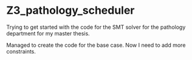 
# Z3_pathology_scheduler
Trying to get started with the code for the SMT solver for the pathology department for my master thesis. 

Managed to create the code for the base case. Now I need to add more constraints. 